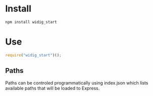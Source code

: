 # Install #

    npm install widig_start

# Use #

```javascript
require("widig_start")();
```

## Paths ##

 Paths can be controled programmatically using index.json which lists available paths that will be loaded to Express.
